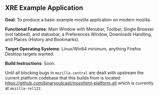 XRE Example Application
----

**Goal**: To produce a basic example mozilla application on modern mozilla.

**Functional Features**: Main Window with Menubar, Toolbar, Single Browser (not tabbed), and statusbar, a Preferences Window, Downloads Handling, and Places (History and Bookmarks).

**Target Operating Systems**: Linux/Win64 minimum, anything Firefox Desktop targets wanted.

**Build Instructions**: Soon.

Until all blocking bugs in `mozilla-central` are dealt with upstream the current platform codebase that this builds from is located: https://github.com/binaryoutcast/mozxhtml-platform.git which is currently at `mozilla-rel122`.
